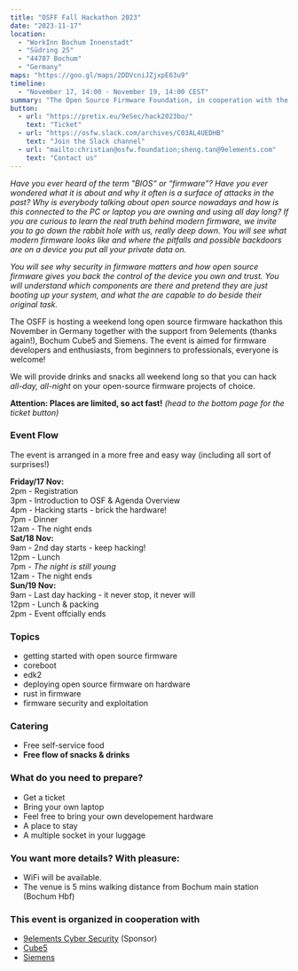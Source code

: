 ```yaml
---
title: "OSFF Fall Hackathon 2023"
date: "2023-11-17"
location:
  - "WorkInn Bochum Innenstadt"
  - "Südring 25"
  - "44787 Bochum"
  - "Germany"
maps: "https://goo.gl/maps/2DDVcniJZjxpE63u9"
timeline:
  - "November 17, 14:00 - November 19, 14:00 CEST"
summary: "The Open Source Firmware Foundation, in cooperation with the coreboot community will organize a three day hackathon. Everyone from the Open-Source Firmware Community is welcome to join!"
button:
  - url: "https://pretix.eu/9eSec/hack2023bo/"
    text: "Ticket"
  - url: "https://osfw.slack.com/archives/C03AL4UEDHB"
    text: "Join the Slack channel"
  - url: "mailto:christian@osfw.foundation;sheng.tan@9elements.com"
    text: "Contact us"
---
```


*Have you ever heard of the term "BIOS“ or “firmware”? Have you ever wondered what it is about and why it often is a surface of attacks in the past? Why is everybody talking about open source nowadays and how is this connected to the PC or laptop you are owning and using all day long? If you are curious to learn the real truth behind modern firmware, we invite you to go down the rabbit hole with us, really deep down. You will see what modern firmware looks like and where the pitfalls and possible backdoors are on a device you put all your private data on.*

*You will see why security in firmware matters and how open source firmware gives you back the control of the device you own and trust. You will understand which components are there and pretend they are just booting up your system, and what the are capable to do beside their original task.*

The OSFF is hosting a weekend long open source firmware hackathon this November in Germany together with the support from 9elements (thanks again!), Bochum Cube5 and Siemens. The event is aimed for firmware developers and enthusiasts, from beginners to professionals, everyone is welcome!

We will provide drinks and snacks all weekend long so that you can hack *all-day, all-night* on your open-source firmware projects of choice.

**Attention: Places are limited, so act fast!** *(head to the bottom page for the ticket button)*

### Event Flow

The event is arranged in a more free and easy way (including all sort of surprises!)

**Friday/17 Nov:**  
2pm  - Registration   
3pm  - Introduction to OSF & Agenda Overview  
4pm  - Hacking starts - brick the hardware!  
7pm  - Dinner  
12am - The night ends  
**Sat/18 Nov:**  
9am  - 2nd day starts - keep hacking!  
12pm - Lunch  
7pm  - *The night is still young*  
12am - The night ends  
**Sun/19 Nov:**  
9am  - Last day hacking - it never stop, it never will  
12pm - Lunch & packing  
2pm  - Event offcially ends

### Topics

- getting started with open source firmware
- coreboot
- edk2
- deploying open source firmware on hardware
- rust in firmware
- firmware security and exploitation

### Catering

- Free self-service food
- **Free flow of snacks & drinks**

### What do you need to prepare?

- Get a ticket
- Bring your own laptop
- Feel free to bring your own developement hardware
- A place to stay
- A multiple socket in your luggage

### You want more details? With pleasure:

- WiFi will be available.
- The venue is 5 mins walking distance from Bochum main station (Bochum Hbf)

### This event is organized in cooperation with

- [9elements Cyber Security](https://9esec.io) (Sponsor)
- [Cube5](https://cube-five.de/en/)
- [Siemens](https://www.siemens.com/)

